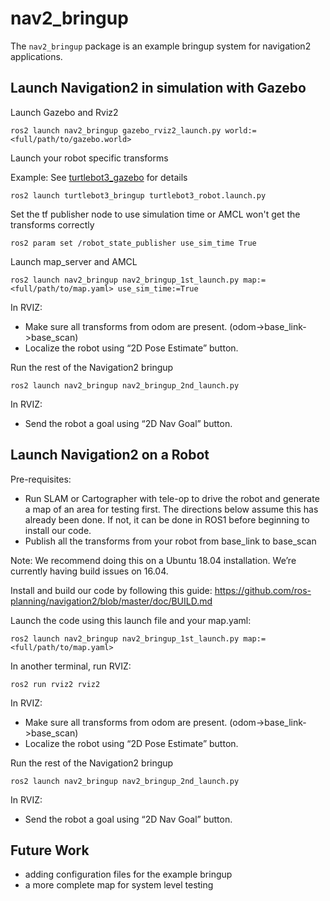 # nav2_bringup

The `nav2_bringup` package is an example bringup system for navigation2 applications.

## Launch Navigation2 in simulation with Gazebo
Launch Gazebo and Rviz2
 
`ros2 launch nav2_bringup gazebo_rviz2_launch.py world:=<full/path/to/gazebo.world>`

Launch your robot specific transforms

Example: See [turtlebot3_gazebo](https://github.com/ROBOTIS-GIT/turtlebot3_simulations/tree/ros2/turtlebot3_gazebo) for details

`ros2 launch turtlebot3_bringup turtlebot3_robot.launch.py`

Set the tf publisher node to use simulation time or AMCL won't get the transforms correctly

`ros2 param set /robot_state_publisher use_sim_time True`

Launch map_server and AMCL
 
`ros2 launch nav2_bringup nav2_bringup_1st_launch.py map:=<full/path/to/map.yaml> use_sim_time:=True`

In RVIZ:
* Make sure all transforms from odom are present. (odom->base_link->base_scan)
* Localize the robot using “2D Pose Estimate” button.

Run the rest of the Navigation2 bringup

`ros2 launch nav2_bringup nav2_bringup_2nd_launch.py`

In RVIZ:
* Send the robot a goal using “2D Nav Goal” button.

## Launch Navigation2 on a Robot

Pre-requisites:
* Run SLAM or Cartographer with tele-op to drive the robot and generate a map of an area for testing first. The directions below assume this has already been done. If not, it can be done in ROS1 before beginning to install our code.
* Publish all the transforms from your robot from base_link to base_scan

Note: We recommend doing this on a Ubuntu 18.04 installation. We’re currently having build issues on 16.04. 

Install and build our code by following this guide:
https://github.com/ros-planning/navigation2/blob/master/doc/BUILD.md

Launch the code using this launch file and your map.yaml:

`ros2 launch nav2_bringup nav2_bringup_1st_launch.py map:=<full/path/to/map.yaml>`

In another terminal, run RVIZ:

`ros2 run rviz2 rviz2`

In RVIZ:
* Make sure all transforms from odom are present. (odom->base_link->base_scan)
* Localize the robot using “2D Pose Estimate” button.

Run the rest of the Navigation2 bringup

`ros2 launch nav2_bringup nav2_bringup_2nd_launch.py`

In RVIZ:
* Send the robot a goal using “2D Nav Goal” button.

## Future Work

* adding configuration files for the example bringup
* a more complete map for system level testing
